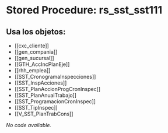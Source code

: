 # Stored Procedure: rs_sst_sst111

## Usa los objetos:
- [[cxc_cliente]]
- [[gen_compania]]
- [[gen_sucursal]]
- [[GTH_AccIncPlanEje]]
- [[rhh_emplea]]
- [[SST_CronogramaInspecciones]]
- [[SST_InspAcciones]]
- [[SST_PlanAccionProgCronInspec]]
- [[SST_PlanAnualTrabajo]]
- [[SST_ProgramacionCronInspec]]
- [[SST_TipInspec]]
- [[V_SST_PlanTrabCons]]

*No code available.*
